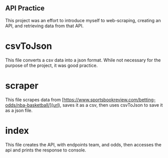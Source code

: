 ## API Practice
This project was an effort to introduce myself to web-scraping, creating an API, and retrieving data from that API.


# csvToJson
This file converts a csv data into a json format. While not necessary for the purpose of the project, it was good practice.

# scraper
This file scrapes data from [https://www.sportsbookreview.com/betting-odds/nba-basketball/](url), saves it as a csv, then uses csvToJson to save it as a json file.

# index
This file creates the API, with endpoints team, and odds, then accesses the api and prints the response to console.
